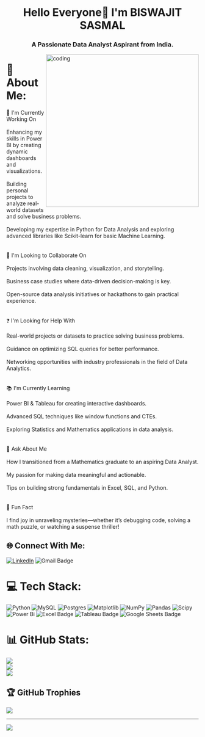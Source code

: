 <h1 align="center">Hello Everyone👋 I'm BISWAJIT SASMAL</h1>
<h3 align="center">A Passionate Data Analyst Aspirant from India.</h3>

<img align="right" alt="coding" width="400" src="https://cdn.dribbble.com/users/8619169/screenshots/16116886/media/a63d64bcccad878cb9dfdb9a9f6b6416.gif">

# 💫 About Me:
🌟 I'm Currently Working On<br><br>Enhancing my skills in Power BI by creating dynamic dashboards and visualizations.<br><br>Building personal projects to analyze real-world datasets and solve business problems.<br><br>Developing my expertise in Python for Data Analysis and exploring advanced libraries like Scikit-learn for basic Machine Learning.<br><br><br>🤝 I'm Looking to Collaborate On<br><br>Projects involving data cleaning, visualization, and storytelling.<br><br>Business case studies where data-driven decision-making is key.<br><br>Open-source data analysis initiatives or hackathons to gain practical experience.<br><br><br>❓ I'm Looking for Help With<br><br>Real-world projects or datasets to practice solving business problems.<br><br>Guidance on optimizing SQL queries for better performance.<br><br>Networking opportunities with industry professionals in the field of Data Analytics.<br><br><br>📚 I'm Currently Learning<br><br>Power BI & Tableau for creating interactive dashboards.<br><br>Advanced SQL techniques like window functions and CTEs.<br><br>Exploring Statistics and Mathematics applications in data analysis.<br><br><br>🧐 Ask About Me<br><br>How I transitioned from a Mathematics graduate to an aspiring Data Analyst.<br><br>My passion for making data meaningful and actionable.<br><br>Tips on building strong fundamentals in Excel, SQL, and Python.<br><br><br>🎲 Fun Fact<br><br>I find joy in unraveling mysteries—whether it’s debugging code, solving a math puzzle, or watching a suspense thriller!


## 🌐 Connect With Me:
[![LinkedIn](https://img.shields.io/badge/LinkedIn-%230077B5.svg?logo=linkedin&logoColor=white)](https://www.linkedin.com/in/biswajitsasmal)
<a href="mailto:sasmalbiswajit27@gmail.com" style="text-decoration: none;">
  <img src="https://img.shields.io/badge/Gmail-D14836?logo=gmail&logoColor=white" alt="Gmail Badge">
</a>


# 💻 Tech Stack:
![Python](https://img.shields.io/badge/python-3670A0?style=for-the-badge&logo=python&logoColor=ffdd54) ![MySQL](https://img.shields.io/badge/mysql-4479A1.svg?style=for-the-badge&logo=mysql&logoColor=white) ![Postgres](https://img.shields.io/badge/postgres-%23316192.svg?style=for-the-badge&logo=postgresql&logoColor=white) ![Matplotlib](https://img.shields.io/badge/Matplotlib-%23ffffff.svg?style=for-the-badge&logo=Matplotlib&logoColor=black) ![NumPy](https://img.shields.io/badge/numpy-%23013243.svg?style=for-the-badge&logo=numpy&logoColor=white) ![Pandas](https://img.shields.io/badge/pandas-%23150458.svg?style=for-the-badge&logo=pandas&logoColor=white) ![Scipy](https://img.shields.io/badge/SciPy-%230C55A5.svg?style=for-the-badge&logo=scipy&logoColor=%white) ![Power Bi](https://img.shields.io/badge/power_bi-F2C811?style=for-the-badge&logo=powerbi&logoColor=black) <img src="https://img.shields.io/badge/Excel-217346?style=for-the-badge&logo=microsoft-excel&logoColor=white" alt="Excel Badge"> <img src="https://img.shields.io/badge/Tableau-E97627?style=for-the-badge&logo=tableau&logoColor=white" alt="Tableau Badge"> <img src="https://img.shields.io/badge/Google_Sheets-34A853?style=for-the-badge&logo=google-sheets&logoColor=white" alt="Google Sheets Badge">

# 📊 GitHub Stats:
![](https://github-readme-stats.vercel.app/api?username=Coderbiswajit24&theme=dark&hide_border=false&include_all_commits=false&count_private=false)<br/>
![](https://github-readme-streak-stats.herokuapp.com/?user=Coderbiswajit24&theme=dark&hide_border=false)<br/>
![](https://github-readme-stats.vercel.app/api/top-langs/?username=Coderbiswajit24&theme=dark&hide_border=false&include_all_commits=false&count_private=false&layout=compact)

## 🏆 GitHub Trophies
![](https://github-profile-trophy.vercel.app/?username=Coderbiswajit24&theme=radical&no-frame=false&no-bg=false&margin-w=4)

---
[![](https://visitcount.itsvg.in/api?id=Coderbiswajit24&icon=0&color=0)](https://visitcount.itsvg.in)

<!-- Proudly created with GPRM ( https://gprm.itsvg.in ) -->
